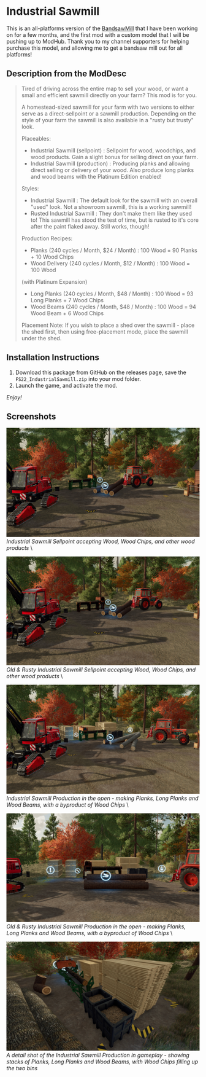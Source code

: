 # Industrial Sawmill
This is an all-platforms version of the [BandsawMill](https://github.com/GMNGjoy/FS22_BandsawMill) that I have been working on for a few months, and the first mod with a custom model that I will be pushing up to ModHub. Thank you to my channel supporters for helping purchase this model, and allowing me to get a bandsaw mill out for all platforms!


## Description from the ModDesc
> Tired of driving across the entire map to sell your wood, or want a small and efficient sawmill directly on your farm? This mod is for you.
>
> A homestead-sized sawmill for your farm with two versions to either serve as a direct-sellpoint or a sawmill production. Depending on the style of your farm the sawmill is also available in a "rusty but trusty" look.
>
> Placeables:
> - Industrial Sawmill (sellpoint) : Sellpoint for wood, woodchips, and wood products. Gain a slight bonus for selling direct on your farm.
> - Industrial Sawmill (production) : Producing planks and allowing direct selling or delivery of your wood. Also produce long planks and wood beams with the Platinum Edition enabled!
>
> Styles:
> - Industrial Sawmill : The default look for the sawmill with an overall "used" look. Not a showroom sawmill, this is a working sawmill!
> - Rusted Industrial Sawmill : They don't make them like they used to! This sawmill has stood the test of time, but is rusted to it's core after the paint flaked away. Still works, though!
>
> Production Recipes:
> - Planks (240 cycles / Month, $24 / Month) : 100 Wood = 90 Planks + 10 Wood Chips
> - Wood Delivery (240 cycles / Month, $12 / Month) : 100 Wood = 100 Wood
>
> (with Platinum Expansion)
> - Long Planks (240 cycles / Month, $48 / Month) : 100 Wood = 93 Long Planks + 7 Wood Chips
> - Wood Beams (240 cycles / Month, $48 / Month) : 100 Wood = 94 Wood Beam + 6 Wood Chips
>
> Placement Note: If you wish to place a shed over the sawmill - place the shed first, then using free-placement mode, place the sawmill under the shed.


## Installation Instructions
1. Download this package from GitHub on the releases page, save the `FS22_IndustrialSawmill.zip` into your mod folder.
2. Launch the game, and activate the mod.

_Enjoy!_


## Screenshots

![Industrial Sawmill Sellpoint](/_screenshots/industrialSawmill_1.png)
_Industrial Sawmill Sellpoint accepting Wood, Wood Chips, and other wood products_
\\

![Old Industrial Sawmill Sellpoint](/_screenshots/industrialSawmill_2_old.png)
_Old & Rusty Industrial Sawmill Sellpoint accepting Wood, Wood Chips, and other wood products_
\\

![Industrial Sawmill Production](/_screenshots/industrialSawmill_3_production.png)
_Industrial Sawmill Production in the open - making Planks, Long Planks and Wood Beams, with a byproduct of Wood Chips_
\\

![Old Industrial Sawmill Production](/_screenshots/industrialSawmill_4_old_production.png)
_Old & Rusty Industrial Sawmill Production in the open - making Planks, Long Planks and Wood Beams, with a byproduct of Wood Chips_
\\

![Industrial Sawmill Production Details](/_screenshots/industrialSawmill_5_production_detail.png)
_A detail shot of the Industrial Sawmill Production in gameplay - showing stacks of  Planks, Long Planks and Wood Beams, with Wood Chips filling up the two bins_